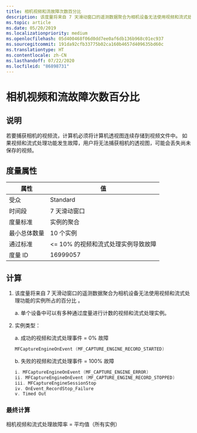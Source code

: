 ```yaml
---
title: 相机视频和流故障次数百分比
description: 该度量将来自 7 天滑动窗口的遥测数据聚合为相机设备无法使用视频和流式处理功能的实例所占的百分比
ms.topic: article
ms.date: 05/20/2019
ms.localizationpriority: medium
ms.openlocfilehash: 05d400468f06d0dd7ee0af6db136b968c01ec937
ms.sourcegitcommit: 191da92cfb33775b02ca160b4657d409635bd60c
ms.translationtype: HT
ms.contentlocale: zh-CN
ms.lasthandoff: 07/22/2020
ms.locfileid: "86898731"
---
```

# <a name="percent-of-camera-video-and-stream-failures"></a>相机视频和流故障次数百分比

## <a name="description"></a>说明

若要捕获相机的视频流，计算机必须将计算机透视图连续存储到视频文件中。 如果视频和流式处理功能发生故障，用户将无法捕获相机的透视图，可能会丢失尚未保存的视频。

## <a name="measure-attributes"></a>度量属性

|属性|值|
|----|----|
|受众 |Standard|
|时间段 |7 天滑动窗口|
|度量标准 |实例的聚合|
|最小总体数量 |10 个实例|
|通过标准 |<= 10% 的视频和流式处理实例导致故障|
|度量 ID |16999057|

## <a name="calculation"></a>计算

1. 该度量将来自 7 天滑动窗口的遥测数据聚合为相机设备无法使用视频和流式处理功能的实例所占的百分比  。

   a. 单个设备中可以有多种通过度量进行计数的视频和流式处理实例。

2. 实例类型：

   a. 成功的视频和流式处理事件 = 0% 故障   

      ```cpp
      MFCaptureEngineOnEvent (MF_CAPTURE_ENGINE_RECORD_STARTED)
      ```

   b. 失败的视频和流式处理事件 = 100% 故障 

      ```cpp
      i. MFCaptureEngineOnEvent (MF_CAPTURE_ENGINE_ERROR)
      ii. MFCaptureEngineOnEvent (MF_CAPTURE_ENGINE_RECORD_STOPPED)
      iii. MFCaptureEngineSessionStop
      iv. OnEvent_RecordStop_Failure
      v. Timed Out
      ```

### <a name="final-calculation"></a>最终计算

相机视频和流式处理故障率 = 平均值（所有实例） 
